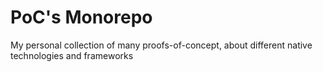 # PoC's Monorepo

My personal collection of many proofs-of-concept, about different native technologies and frameworks
